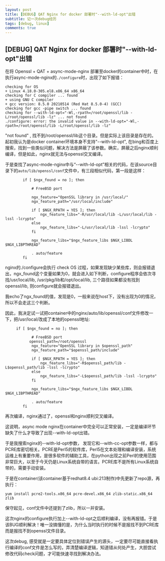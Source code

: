 ```yaml
---
layout: post
title: [DEBUG] QAT Nginx for docker 部署时"--with-ld-opt"出错
subtitle: 记一次debug经历
tags: [debug, linux]
comments: true
---
```


## [DEBUG] QAT Nginx for docker 部署时"--with-ld-opt"出错

在将 Openssl + QAT + async-mode-nginx 部署至docker的container中时，在执行async-mode-nginx的`./configure`时，出现了如下报错：

```
checking for OS
+ Linux 4.18.0-305.el8.x86_64 x86_64
checking for C compiler ... found
+ using GNU C compiler
+ gcc version: 8.5.0 20210514 (Red Hat 8.5.0-4) (GCC)
checking for gcc -pipe switch ... found
checking for --with-ld-opt="-Wl,-rpath=/root/openssl/lib -L/root/openssl/lib -lz" ... not found
./configure: error: the invalid value in --with-ld-opt="-Wl,-rpath=/root/openssl/lib -L/root/openssl/lib -lz"
```

"not found" , 找不到/root/openssl/lib这个目录。但是实际上该目录是存在的。起初我认为是docker container环境本身不支持"--with-ld-opt",  在bing和百度上搜索，找到一些类似问题，解决方法是屏蔽了该参数。确实，屏蔽之后nginx顺利编译，但是如此，nginx就无法与openssl交叉编译。

于是查找了async-mode-nginx中与“--with-ld-opt”相关的代码，在该source目录下的`auto/lib/openssl/conf`文件中，有三段相似代码，第一段是这样：

```
        if [ $ngx_found = no ]; then

            # FreeBSD port

            ngx_feature="OpenSSL library in /usr/local/"
            ngx_feature_path="/usr/local/include"

            if [ $NGX_RPATH = YES ]; then
                ngx_feature_libs="-R/usr/local/lib -L/usr/local/lib -lssl -lcrypto"
            else
                ngx_feature_libs="-L/usr/local/lib -lssl -lcrypto"
            fi

            ngx_feature_libs="$ngx_feature_libs $NGX_LIBDL $NGX_LIBPTHREAD"

            . auto/feature
        fi
```

nginx的./configure会执行 check OS 过程，如果发现缺少某些库，则会报错退出，ngx_found这个变量如果为0，就会进入如下判断，configure程序会依次寻找/usr/local/lib, /usr/pkg/lib和/opt/local/lib, 三个路径如果都没有找到openssl/lib, 则configure就会报错退出。

我echo了ngx_found的值，发现是0，一般来说在host下，没有出现为0的情况，所以不会走这三个判断。

因此，我决定试一试把container中的nginx/auto/lib/openssl/conf文件修改一下，把/usr/local/改成了本地的openssl地址:

```
     if [ $ngx_found = no ]; then

            # FreeBSD port
		   openssl_path=/root/openssl
            ngx_feature="OpenSSL library in $openssl_path"
            ngx_feature_path="$openssl_path/include"

            if [ $NGX_RPATH = YES ]; then
                ngx_feature_libs="-R$openssl_path/lib -L$openssl_path/lib -lssl -lcrypto"
            else
                ngx_feature_libs="-L$openssl_path/lib -lssl -lcrypto"
            fi

            ngx_feature_libs="$ngx_feature_libs $NGX_LIBDL $NGX_LIBPTHREAD"

            . auto/feature
        fi
```

再次编译，nginx通过了，openssl和nginx顺利交叉编译。

这说明，async mode nginx在container中完全可以正常安装，一定是编译环节缺失了什么才导致了出现--with-ld-opt出错。

于是我搜索nginx的--with-ld-opt参数， 发现它和--with-cc-opt参数一样，都与PCRE库密切相关。PCRE是Perl5的软件库，Perl5在文本处理和编译安装，系统运维上有重要作用，是很多软件的辅助工具，在python出现之前Perl的使用范围非常巨大，以至于今天仍是Linux系统自带的语言。PCRE库不是所有Linux系统自带的，需要手动安装。

于是在container(该container基于redhat8.4 ubi:213制作)中先更新了repo源，再执行：

```
yum install pcre2-tools.x86_64 pcre-devel.x86_64 zlib-static.x86_64 zlib
```

保守起见，conf文件中还提到了zlib，所以一并安装。

这次nginx的configure执行加上--with-ld-opt之后顺利编译，没有再报错。于是该BUG顺利解决！唯一没搞懂的是，为什么当时执行的时候不是报找不到PCRE库而是报找不到openssl文件目录。

这次debug, 感受就是一定要具体定位到错误产生的源头，一定要尽可能直接看执行编译的conf文件是怎么写的，弄清楚编译逻辑，知道错从何处产生，大胆尝试修改代码check问题，才可能快速寻找到解决办法。

